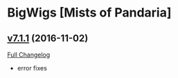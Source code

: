 # BigWigs [Mists of Pandaria]

## [v7.1.1](https://github.com/BigWigsMods/BigWigs_MistsOfPandaria/tree/v7.1.1) (2016-11-02) [](#top)
[Full Changelog](https://github.com/BigWigsMods/BigWigs_MistsOfPandaria/compare/v7.1.0...v7.1.1)

-   error fixes  
